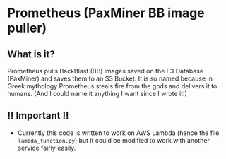 # Prometheus (PaxMiner BB image puller)

## What is it?
Prometheus pulls BackBlast (BB) images saved on the F3 Database (PaxMiner) and saves them to an S3 Bucket. 
It is so named because in Greek mythology Prometheus steals fire from the gods and delivers it to humans.
(And I could name it anything I want since I wrote it!)

## !! Important !!
* Currently this code is written to work on AWS Lambda (hence the file `lambda_function.py`) but it could be 
modified to work with another service fairly easily.

